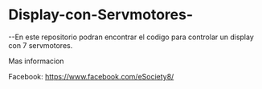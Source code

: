# Display-con-Servmotores-

--En este repositorio podran encontrar el codigo para controlar un display con 7 servmotores.


Mas informacion

Facebook: 
https://www.facebook.com/eSociety8/
